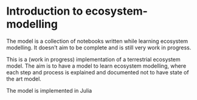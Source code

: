 # Introduction to ecosystem-modelling
The model is a collection of notebooks written while learning ecosystem modelling.
It doesn't aim to be complete and is still very work in progress.

This is a (work in progress) implementation of a terrestrial ecosystem model. The aim is to have a model to learn ecosystem modelling, where each step and process is explained and documented not to have state of the art model. 

The model is implemented in Julia
